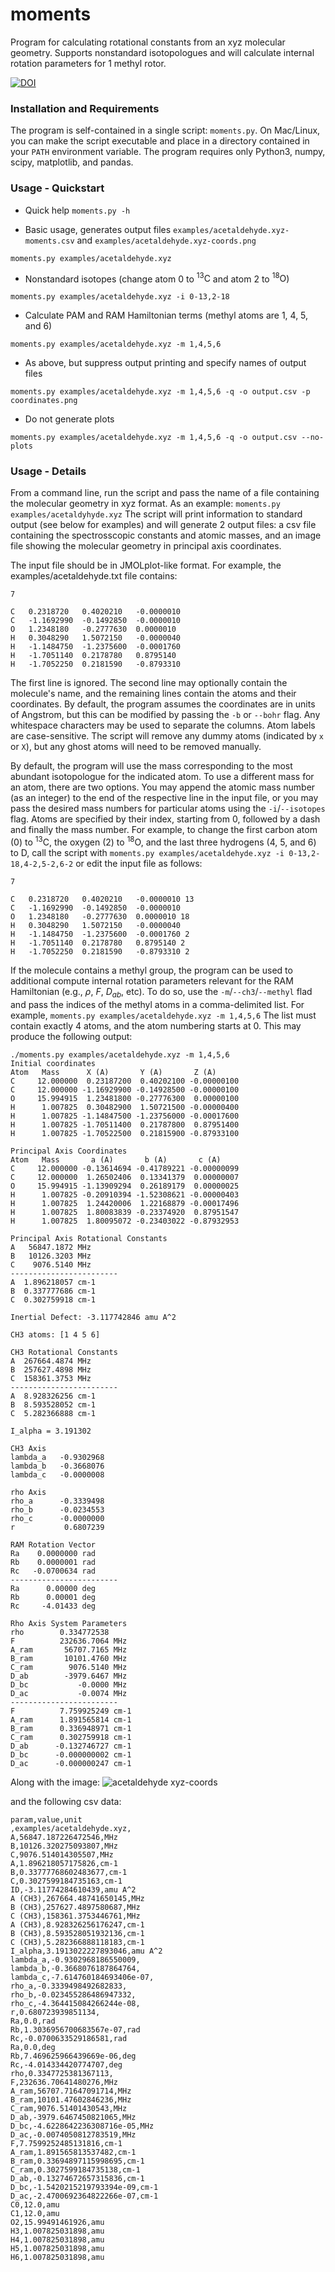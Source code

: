 # moments
Program for calculating rotational constants from an xyz molecular geometry.
Supports nonstandard isotopologues and will calculate internal rotation parameters for 1 methyl rotor.

[![DOI](https://zenodo.org/badge/674807150.svg)](https://zenodo.org/badge/latestdoi/674807150)

### Installation and Requirements

The program is self-contained in a single script: `moments.py`. On Mac/Linux, you can make the script executable and place in a directory contained in your `PATH` environment variable. The program requires only Python3, numpy, scipy, matplotlib, and pandas.

### Usage - Quickstart

- Quick help
```moments.py -h```

- Basic usage, generates output files `examples/acetaldehyde.xyz-moments.csv` and `examples/acetaldehyde.xyz-coords.png`
  
```moments.py examples/acetaldehyde.xyz```

- Nonstandard isotopes (change atom 0 to $^{13}\text{C}$ and atom 2 to $^{18}\text{O}$)
  
```moments.py examples/acetaldehyde.xyz -i 0-13,2-18```

- Calculate PAM and RAM Hamiltonian terms (methyl atoms are 1, 4, 5, and 6)
  
```moments.py examples/acetaldehyde.xyz -m 1,4,5,6```

- As above, but suppress output printing and specify names of output files
  
```moments.py examples/acetaldehyde.xyz -m 1,4,5,6 -q -o output.csv -p coordinates.png```

- Do not generate plots
  
```moments.py examples/acetaldehyde.xyz -m 1,4,5,6 -q -o output.csv --no-plots```

### Usage - Details

From a command line, run the script and pass the name of a file containing the molecular geometry in xyz format. As an example:
```moments.py examples/acetaldyhyde.xyz```
The script will print information to standard output (see below for examples) and will generate 2 output files: a csv file containing the spectrosscopic constants and atomic masses, and an image file showing the molecular geometry in principal axis coordinates.

The input file should be in JMOLplot-like format. For example, the examples/acetaldehyde.txt file contains:
```
7

C	0.2318720	0.4020210	-0.0000010
C	-1.1692990	-0.1492850	-0.0000010
O	1.2348180	-0.2777630	0.0000010
H	0.3048290	1.5072150	-0.0000040
H	-1.1484750	-1.2375600	-0.0001760
H	-1.7051140	0.2178780	0.8795140
H	-1.7052250	0.2181590	-0.8793310
```
The first line is ignored. The second line may optionally contain the molecule's name, and the remaining lines contain the atoms and their coordinates. By default, the program assumes the coordinates are in units of Angstrom, but this can be modified by passing the `-b` or `--bohr` flag. Any whitespace characters may be used to separate the columns. Atom labels are case-sensitive. The script will remove any dummy atoms (indicated by `x` or `X`), but any ghost atoms will need to be removed manually.

By default, the program will use the mass corresponding to the most abundant isotopologue for the indicated atom. To use a different mass for an atom, there are two options. You may append the atomic mass number (as an integer) to the end of the respective line in the input file, or you may pass the desired mass numbers for particular atoms using the `-i`/`--isotopes` flag. Atoms are specified by their index, starting from 0, followed by a dash and finally the mass number. For example, to change the first carbon atom (0) to $^{13}\text{C}$, the oxygen (2) to $^{18}\text{O}$, and the last three hydrogens (4, 5, and 6) to D, call the script with
```moments.py examples/acetaldehyde.xyz -i 0-13,2-18,4-2,5-2,6-2```
or edit the input file as follows:
```
7

C	0.2318720	0.4020210	-0.0000010 13
C	-1.1692990	-0.1492850	-0.0000010
O	1.2348180	-0.2777630	0.0000010 18
H	0.3048290	1.5072150	-0.0000040
H	-1.1484750	-1.2375600	-0.0001760 2
H	-1.7051140	0.2178780	0.8795140 2
H	-1.7052250	0.2181590	-0.8793310 2
```

If the molecule contains a methyl group, the program can be used to additional compute internal rotation parameters relevant for the RAM Hamiltonian (e.g., $\rho$, $F$, $D_{ab}$, etc). To do so, use the `-m`/`--ch3`/`--methyl` flad and pass the indices of the methyl atoms in a comma-delimited list. For example,
```moments.py examples/acetaldehyde.xyz -m 1,4,5,6```
The list must contain exactly 4 atoms, and the atom numbering starts at 0. This may produce the following output:
```
./moments.py examples/acetaldehyde.xyz -m 1,4,5,6
Initial coordinates
Atom   Mass      X (A)       Y (A)       Z (A)
C     12.000000  0.23187200  0.40202100 -0.00000100
C     12.000000 -1.16929900 -0.14928500 -0.00000100
O     15.994915  1.23481800 -0.27776300  0.00000100
H      1.007825  0.30482900  1.50721500 -0.00000400
H      1.007825 -1.14847500 -1.23756000 -0.00017600
H      1.007825 -1.70511400  0.21787800  0.87951400
H      1.007825 -1.70522500  0.21815900 -0.87933100

Principal Axis Coordinates
Atom   Mass       a (A)       b (A)       c (A)
C     12.000000 -0.13614694 -0.41789221 -0.00000099
C     12.000000  1.26502406  0.13341379  0.00000007
O     15.994915 -1.13909294  0.26189179  0.00000025
H      1.007825 -0.20910394 -1.52308621 -0.00000403
H      1.007825  1.24420006  1.22168879 -0.00017496
H      1.007825  1.80083839 -0.23374920  0.87951547
H      1.007825  1.80095072 -0.23403022 -0.87932953

Principal Axis Rotational Constants
A   56847.1872 MHz
B   10126.3203 MHz
C    9076.5140 MHz
------------------------
A  1.896218057 cm-1
B  0.337777686 cm-1
C  0.302759918 cm-1

Inertial Defect: -3.117742846 amu A^2

CH3 atoms: [1 4 5 6]

CH3 Rotational Constants
A  267664.4874 MHz
B  257627.4898 MHz
C  158361.3753 MHz
------------------------
A  8.928326256 cm-1
B  8.593528052 cm-1
C  5.282366888 cm-1

I_alpha = 3.191302

CH3 Axis
lambda_a   -0.9302968
lambda_b   -0.3668076
lambda_c   -0.0000008

rho Axis
rho_a      -0.3339498
rho_b      -0.0234553
rho_c      -0.0000000
r           0.6807239

RAM Rotation Vector
Ra    0.0000000 rad
Rb    0.0000001 rad
Rc   -0.0700634 rad
------------------------
Ra      0.00000 deg
Rb      0.00001 deg
Rc     -4.01433 deg

Rho Axis System Parameters
rho        0.334772538
F          232636.7064 MHz
A_ram       56707.7165 MHz
B_ram       10101.4760 MHz
C_ram        9076.5140 MHz
D_ab        -3979.6467 MHz
D_bc           -0.0000 MHz
D_ac           -0.0074 MHz
------------------------
F          7.759925249 cm-1
A_ram      1.891565814 cm-1
B_ram      0.336948971 cm-1
C_ram      0.302759918 cm-1
D_ab      -0.132746727 cm-1
D_bc      -0.000000002 cm-1
D_ac      -0.000000247 cm-1
```
Along with the image:
![acetaldehyde xyz-coords](https://github.com/kncrabtree/moments/assets/20146313/dbcdabd1-8e6f-4125-b81e-a13e95c7192b)

and the following csv data:
```
param,value,unit
,examples/acetaldehyde.xyz,
A,56847.187226472546,MHz
B,10126.320275093807,MHz
C,9076.514014305507,MHz
A,1.896218057175826,cm-1
B,0.33777768602483677,cm-1
C,0.3027599184735163,cm-1
ID,-3.11774284610439,amu A^2
A (CH3),267664.48741650145,MHz
B (CH3),257627.4897580687,MHz
C (CH3),158361.3753446761,MHz
A (CH3),8.928326256176247,cm-1
B (CH3),8.593528051932136,cm-1
C (CH3),5.282366888118183,cm-1
I_alpha,3.1913022227893046,amu A^2
lambda_a,-0.9302968186550009,
lambda_b,-0.3668076187864764,
lambda_c,-7.614760184693406e-07,
rho_a,-0.3339498492682833,
rho_b,-0.023455286486947332,
rho_c,-4.364415084266244e-08,
r,0.680723939851134,
Ra,0.0,rad
Rb,1.3036956700683567e-07,rad
Rc,-0.0700633529186581,rad
Ra,0.0,deg
Rb,7.469625966439669e-06,deg
Rc,-4.014334420774707,deg
rho,0.3347725381367113,
F,232636.70641480276,MHz
A_ram,56707.71647091714,MHz
B_ram,10101.47602846236,MHz
C_ram,9076.51401430543,MHz
D_ab,-3979.6467450821065,MHz
D_bc,-4.6228642236308716e-05,MHz
D_ac,-0.0074050812783519,MHz
F,7.7599252485131816,cm-1
A_ram,1.891565813537482,cm-1
B_ram,0.33694897115998695,cm-1
C_ram,0.3027599184735138,cm-1
D_ab,-0.13274672657315836,cm-1
D_bc,-1.5420215219793394e-09,cm-1
D_ac,-2.4700692364822266e-07,cm-1
C0,12.0,amu
C1,12.0,amu
O2,15.99491461926,amu
H3,1.007825031898,amu
H4,1.007825031898,amu
H5,1.007825031898,amu
H6,1.007825031898,amu
```
